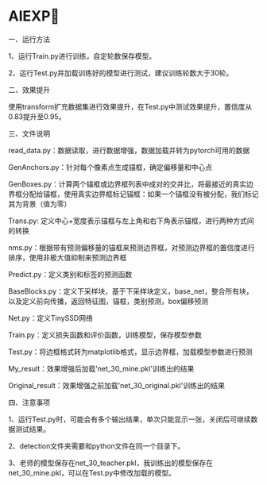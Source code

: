 # AIEXP🏫

一、运行方法

1、运行Train.py进行训练，自定轮数保存模型。

2、运行Test.py并加载训练好的模型进行测试，建议训练轮数大于30轮。

二、效果提升

使用transform扩充数据集进行效果提升，在Test.py中测试效果提升，置信度从0.83提升至0.95。

三、文件说明

read_data.py：数据读取，进行数据增强，数据加载并转为pytorch可用的数据

GenAnchors.py：针对每个像素点生成锚框，确定偏移量和中心点

GenBoxes.py：计算两个锚框或边界框列表中成对的交并比，将最接近的真实边界框分配给锚框，使用真实边界框标记锚框：如果一个锚框没有被分配，我们标记其为背景（值为零）

Trans.py: 定义中心+宽度表示锚框与左上角和右下角表示锚框，进行两种方式间的转换

nms.py：根据带有预测偏移量的锚框来预测边界框，对预测边界框的置信度进行排序，使用非极大值抑制来预测边界框

Predict.py：定义类别和标签的预测函数

BaseBlocks.py：定义下采样块，基于下采样块定义，base_net，整合所有块，以及定义前向传播，返回特征图，锚框，类别预测，box偏移预测

Net.py：定义TinySSD网络

Train.py：定义损失函数和评价函数，训练模型，保存模型参数

Test.py：将边框格式转为matplotlib格式，显示边界框，加载模型参数进行预测

My_result：效果增强后加载'net_30_mine.pkl'训练出的结果

Original_result：效果增强之前加载'net_30_original.pkl'训练出的结果

四、注意事项

1、运行Test.py时，可能会有多个输出结果，单次只能显示一张，关闭后可继续数据测试结果。

2、detection文件夹需要和python文件在同一个目录下。

3、老师的模型保存在net_30_teacher.pkl，我训练出的模型保存在net_30_mine.pkl，可以在Test.py中修改加载的模型。

